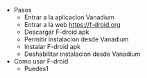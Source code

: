 - Pasos
	- Entrar a la aplicacion Vanadium
	- Entrar a la web https://f-droid.org
	- Descargar F-droid apk
	- Permitir instalacion desde Vanadium
	- Instalar F-droid apk
	- Deshabilitar instalacion desde Vanadium
- Como usar F-droid
	- Puedes1